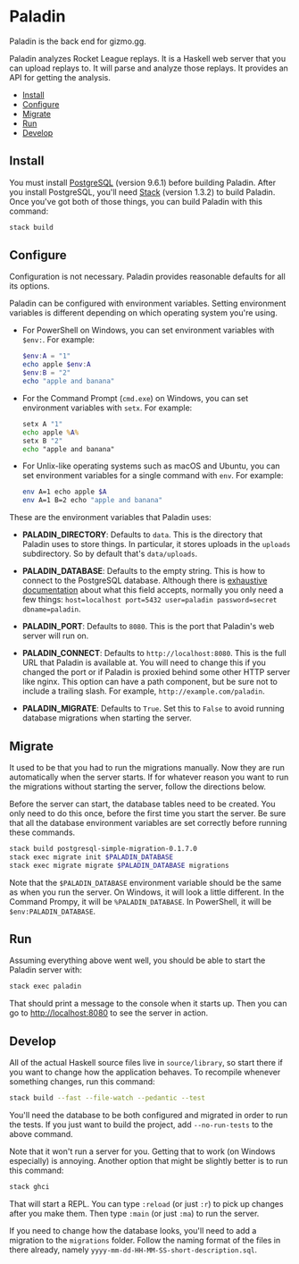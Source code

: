 # Paladin

Paladin is the back end for gizmo.gg.

Paladin analyzes Rocket League replays. It is a Haskell web server that you can
upload replays to. It will parse and analyze those replays. It provides an API
for getting the analysis.

-   [Install](#install)
-   [Configure](#configure)
-   [Migrate](#migrate)
-   [Run](#run)
-   [Develop](#develop)

## Install

You must install [PostgreSQL][] (version 9.6.1) before building Paladin. After
you install PostgreSQL, you'll need [Stack][] (version 1.3.2) to build Paladin.
Once you've got both of those things, you can build Paladin with this command:

``` sh
stack build
```

## Configure

Configuration is not necessary. Paladin provides reasonable defaults for all
its options.

Paladin can be configured with environment variables. Setting environment
variables is different depending on which operating system you're using.

-   For PowerShell on Windows, you can set environment variables with `$env:`.
    For example:

    ``` powershell
    $env:A = "1"
    echo apple $env:A
    $env:B = "2"
    echo "apple and banana"
    ```

-   For the Command Prompt (`cmd.exe`) on Windows, you can set environment
    variables with `setx`. For example:

    ``` cmd
    setx A "1"
    echo apple %A%
    setx B "2"
    echo "apple and banana"
    ```

-   For Unlix-like operating systems such as macOS and Ubuntu, you can set
    environment variables for a single command with `env`. For example:

    ``` sh
    env A=1 echo apple $A
    env A=1 B=2 echo "apple and banana"
    ```

These are the environment variables that Paladin uses:

- **PALADIN_DIRECTORY**: Defaults to `data`. This is the directory that Paladin
  uses to store things. In particular, it stores uploads in the `uploads`
  subdirectory. So by default that's `data/uploads`.

- **PALADIN_DATABASE**: Defaults to the empty string. This is how to connect to
  the PostgreSQL database. Although there is [exhaustive documentation][]
  about what this field accepts, normally you only need a few things:
  `host=localhost port=5432 user=paladin password=secret dbname=paladin`.

- **PALADIN_PORT**: Defaults to `8080`. This is the port that Paladin's web
  server will run on.

- **PALADIN_CONNECT**: Defaults to `http://localhost:8080`. This is the full
  URL that Paladin is available at. You will need to change this if you changed
  the port or if Paladin is proxied behind some other HTTP server like nginx.
  This option can have a path component, but be sure not to include a trailing
  slash. For example, `http://example.com/paladin`.

- **PALADIN_MIGRATE**: Defaults to `True`. Set this to `False` to avoid running
  database migrations when starting the server.

## Migrate

It used to be that you had to run the migrations manually. Now they are run
automatically when the server starts. If for whatever reason you want to run
the migrations without starting the server, follow the directions below.

Before the server can start, the database tables need to be created. You only
need to do this once, before the first time you start the server. Be sure that
all the database environment variables are set correctly before running these
commands.

``` sh
stack build postgresql-simple-migration-0.1.7.0
stack exec migrate init $PALADIN_DATABASE
stack exec migrate migrate $PALADIN_DATABASE migrations
```

Note that the `$PALADIN_DATABASE` environment variable should be the same as
when you run the server. On Windows, it will look a little different. In the
Command Prompy, it will be `%PALADIN_DATABASE`. In PowerShell, it will be
`$env:PALADIN_DATABASE`.

## Run

Assuming everything above went well, you should be able to start the Paladin
server with:

``` sh
stack exec paladin
```

That should print a message to the console when it starts up. Then you can go
to <http://localhost:8080> to see the server in action.

## Develop

All of the actual Haskell source files live in `source/library`, so start there
if you want to change how the application behaves. To recompile whenever
something changes, run this command:

``` sh
stack build --fast --file-watch --pedantic --test
```

You'll need the database to be both configured and migrated in order to run the
tests. If you just want to build the project, add `--no-run-tests` to the
above command.

Note that it won't run a server for you. Getting that to work (on Windows
especially) is annoying. Another option that might be slightly better is to run
this command:

``` sh
stack ghci
```

That will start a REPL. You can type `:reload` (or just `:r`) to pick up
changes after you make them. Then type `:main` (or just `:ma`) to run the
server.

If you need to change how the database looks, you'll need to add a migration to
the `migrations` folder. Follow the naming format of the files in there
already, namely `yyyy-mm-dd-HH-MM-SS-short-description.sql`.

[PostgreSQL]: https://www.postgresql.org
[Stack]: https://docs.haskellstack.org/en/stable/README/
[exhaustive documentation]: https://www.stackage.org/haddock/lts-7.17/postgresql-simple-0.5.2.1/Database-PostgreSQL-Simple.html#v:connectPostgreSQL
